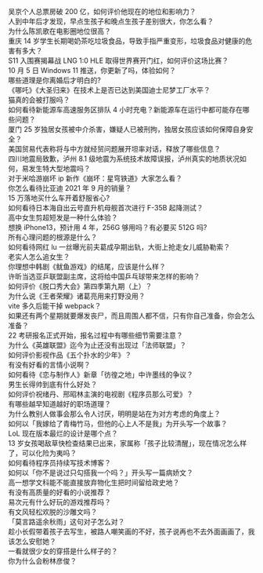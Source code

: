 吴京个人总票房破 200 亿，如何评价他现在的地位和影响力？  
人到中年后才发现，早点生孩子和晚点生孩子差别很大，你怎么看？  
为什么陈凯歌在电影圈地位很高？  
重庆 14 岁学生长期喝奶茶吃垃圾食品，导致手指严重变形，垃圾食品对健康的危害有多大？  
S11 入围赛揭幕战 LNG 1:0 HLE 取得世界赛开门红，如何评价这场比赛？  
10 月 5 日 Windows 11 推送，你更新了吗，体验如何？  
哪些道理是你离婚后才明白的?  
《哪吒》《大圣归来》在技术上是否已达到美国迪士尼梦工厂水平？  
猫真的会被打服吗？  
如何看待新能源车高速服务区排队 4 小时充电？新能源车在运行中都可能存在哪些问题？  
厦门 25 岁独居女孩被中介杀害，嫌疑人已被刑拘，独居女孩应该如何保障自身安全？  
美国贸易代表称将与中方就经贸问题展开坦率对话，释放了哪些信息？  
四川地震局致歉，泸州 8.1 级地震为系统技术故障误报，泸州真实的地质状况如何，易发生特大型地震吗？  
对于米哈游崩坏 ip 新作《崩坏：星穹铁道》大家怎么看？  
你怎么看待比亚迪 2021 年 9 月的销量？  
15 万落地买什么车开着舒服省心?  
如何看待日本海自出云号直升机母舰首次进行 F-35B 起降测试？  
高中女生剪超短发是一种什么体验？  
想换 iPhone13，预计用 4 年，256G 够用吗？有必要买 512G 吗?  
所有心理问题的根源是什么？  
如何看待网红 lu 一丝曝光前夫葛成孕期出轨，大街上抢走女儿威胁勒索？  
老实人怎么追女生？  
你理想中韩剧《鱿鱼游戏》的结尾，应该是什么样？  
许昕当选亚乒联盟副主席，这将给中国乒乓球带来怎样的影响？  
如何评价《脱口秀大会》第四季第九期（上）？  
为什么说《王者荣耀》诸葛亮用来打野没用？  
vite 多久后能干掉 webpack？  
如果还有两个星期就要爆发丧尸，而且周围人都不信，只有你自己准备，你会怎么准备？  
22 考研报名正式开始，报名过程中有哪些细节需要注意？  
为什么《英雄联盟》迄今为止还没有出现过「法师联盟」？  
如何评价影视作品《五个扑水的少年》？  
有没有好看的言情小说啊？  
如何看待《恋与制作人》新章「彷徨之地」中许墨线的争议？  
男生长得帅到底有什么好处？  
如何评价祝绪丹、邢昭林主演的电视剧《程序员那么可爱》？  
有哪些越早知道越好的职场道理？  
为什么教别人做事会那么令人讨厌，明明是站在为对方考虑的角度上？  
如何以「我嫁给了青梅竹马，但他的心上人不是我」为开头写一个故事？  
LoL 现在版本最烂的设计是哪个点？  
13 岁女孩喝敌草快检查结果已出来，家属称「孩子比较清醒」，现在情况怎么样了，可以化险为夷吗？  
如何看待程序员持续写技术博客？  
如何以「你不是说过只勾搭我一个吗？」开头写一篇病娇文？  
高一想学文科能不能直接放弃物化生把时间留给政史地？  
有没有高质量的好看的小说推荐？  
易次元有什么好玩的游戏推荐吗？  
有文风轻松欢脱的沙雕文吗？  
「莫言路遥余秋雨」这句对子怎么对？  
趁小长假带着孩子去写生，被路人嘲笑画的不好，孩子说再也不去外面画画了，我该怎么安慰她？  
一看就很少女的穿搭是什么样子的？  
你为什么会粉林彦俊？  
